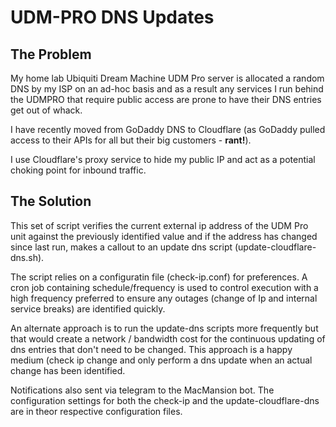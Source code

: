 # UDM-PRO DNS Updates
## The Problem
My home lab Ubiquiti Dream Machine UDM Pro server is allocated a random DNS by my ISP on an ad-hoc basis and as a result any services I run behind the UDMPRO that require public access are prone to have their DNS entries get out of whack.

I have recently moved from GoDaddy DNS to Cloudflare (as GoDaddy pulled access to their APIs for all but their big customers - **rant!**).

I use Cloudflare's proxy service to hide my public IP and act as  a potential choking point for inbound traffic. 

## The Solution
This set of script verifies the current external ip address of the UDM Pro unit against the previously identified value and if the address has changed since last run, makes a callout to an update dns script (update-cloudflare-dns.sh).

The script relies on a configuratin file (check-ip.conf) for preferences.
A cron job containing schedule/frequency is used to control execution with a high frequency preferred to ensure any outages (change of Ip and internal service breaks) are identified quickly.

An alternate approach is to run the update-dns scripts more frequently but that would create a network / bandwidth cost for the continuous updating of dns entries that don't need to be changed. This approach is a happy medium (check ip change and only perform a dns update when an actual change has been identified.

Notifications also sent via telegram to the MacMansion bot. The configuration settings for both the check-ip and the update-cloudflare-dns are in theor respective configuration files.

